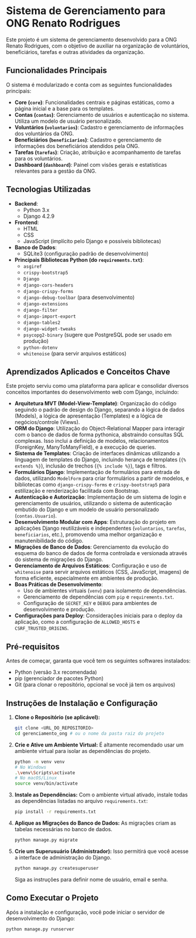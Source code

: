 # Sistema de Gerenciamento para ONG Renato Rodrigues

Este projeto é um sistema de gerenciamento desenvolvido para a ONG Renato Rodrigues, com o objetivo de auxiliar na organização de voluntários, beneficiários, tarefas e outras atividades da organização.

## Funcionalidades Principais

O sistema é modularizado e conta com as seguintes funcionalidades principais:

*   **Core (`core`)**: Funcionalidades centrais e páginas estáticas, como a página inicial e a base para os templates.
*   **Contas (`contas`)**: Gerenciamento de usuários e autenticação no sistema. Utiliza um modelo de usuário personalizado.
*   **Voluntários (`voluntarios`)**: Cadastro e gerenciamento de informações dos voluntários da ONG.
*   **Beneficiários (`beneficiarios`)**: Cadastro e gerenciamento de informações dos beneficiários atendidos pela ONG.
*   **Tarefas (`tarefas`)**: Criação, atribuição e acompanhamento de tarefas para os voluntários.
*   **Dashboard (`dashboard`)**: Painel com visões gerais e estatísticas relevantes para a gestão da ONG.

## Tecnologias Utilizadas

*   **Backend**:
    *   Python 3.x
    *   Django 4.2.9
*   **Frontend**:
    *   HTML
    *   CSS
    *   JavaScript (implícito pelo Django e possíveis bibliotecas)
*   **Banco de Dados**:
    *   SQLite3 (configuração padrão de desenvolvimento)
*   **Principais Bibliotecas Python (do `requirements.txt`)**:
    *   `asgiref`
    *   `crispy-bootstrap5`
    *   `Django`
    *   `django-cors-headers`
    *   `django-crispy-forms`
    *   `django-debug-toolbar` (para desenvolvimento)
    *   `django-extensions`
    *   `django-filter`
    *   `django-import-export`
    *   `django-tables2`
    *   `django-widget-tweaks`
    *   `psycopg2-binary` (sugere que PostgreSQL pode ser usado em produção)
    *   `python-dotenv`
    *   `whitenoise` (para servir arquivos estáticos)

## Aprendizados Aplicados e Conceitos Chave

Este projeto serviu como uma plataforma para aplicar e consolidar diversos conceitos importantes do desenvolvimento web com Django, incluindo:

*   **Arquitetura MVT (Model-View-Template)**: Organização do código seguindo o padrão de design do Django, separando a lógica de dados (Models), a lógica de apresentação (Templates) e a lógica de negócios/controle (Views).
*   **ORM do Django**: Utilização do Object-Relational Mapper para interagir com o banco de dados de forma pythonica, abstraindo consultas SQL complexas. Isso inclui a definição de modelos, relacionamentos (ForeignKey, ManyToManyField), e a execução de queries.
*   **Sistema de Templates**: Criação de interfaces dinâmicas utilizando a linguagem de templates do Django, incluindo herança de templates (`{% extends %}`), inclusão de trechos (`{% include %}`), tags e filtros.
*   **Formulários Django**: Implementação de formulários para entrada de dados, utilizando `ModelForm` para criar formulários a partir de modelos, e bibliotecas como `django-crispy-forms` e `crispy-bootstrap5` para estilização e renderização facilitada com Bootstrap.
*   **Autenticação e Autorização**: Implementação de um sistema de login e gerenciamento de usuários, utilizando o sistema de autenticação embutido do Django e um modelo de usuário personalizado (`contas.Usuario`).
*   **Desenvolvimento Modular com Apps**: Estruturação do projeto em aplicações Django reutilizáveis e independentes (`voluntarios`, `tarefas`, `beneficiarios`, etc.), promovendo uma melhor organização e manutenibilidade do código.
*   **Migrações de Banco de Dados**: Gerenciamento da evolução do esquema do banco de dados de forma controlada e versionada através do sistema de migrações do Django.
*   **Gerenciamento de Arquivos Estáticos**: Configuração e uso de `whitenoise` para servir arquivos estáticos (CSS, JavaScript, imagens) de forma eficiente, especialmente em ambientes de produção.
*   **Boas Práticas de Desenvolvimento**:
    *   Uso de ambientes virtuais (`venv`) para isolamento de dependências.
    *   Gerenciamento de dependências com `pip` e `requirements.txt`.
    *   Configuração de `SECRET_KEY` e `DEBUG` para ambientes de desenvolvimento e produção.
*   **Configurações para Deploy**: Considerações iniciais para o deploy da aplicação, como a configuração de `ALLOWED_HOSTS` e `CSRF_TRUSTED_ORIGINS`.

## Pré-requisitos

Antes de começar, garanta que você tem os seguintes softwares instalados:

*   Python (versão 3.x recomendada)
*   pip (gerenciador de pacotes Python)
*   Git (para clonar o repositório, opcional se você já tem os arquivos)

## Instruções de Instalação e Configuração

1.  **Clone o Repositório (se aplicável):**
    ```bash
    git clone <URL_DO_REPOSITORIO>
    cd gerenciamento_ong # ou o nome da pasta raiz do projeto
    ```

2.  **Crie e Ative um Ambiente Virtual:**
    É altamente recomendado usar um ambiente virtual para isolar as dependências do projeto.
    ```bash
    python -m venv venv
    # No Windows
    .\venv\Scripts\activate
    # No macOS/Linux
    source venv/bin/activate
    ```

3.  **Instale as Dependências:**
    Com o ambiente virtual ativado, instale todas as dependências listadas no arquivo `requirements.txt`:
    ```bash
    pip install -r requirements.txt
    ```

4.  **Aplique as Migrações do Banco de Dados:**
    As migrações criam as tabelas necessárias no banco de dados.
    ```bash
    python manage.py migrate
    ```

5.  **Crie um Superusuário (Administrador):**
    Isso permitirá que você acesse a interface de administração do Django.
    ```bash
    python manage.py createsuperuser
    ```
    Siga as instruções para definir nome de usuário, email e senha.

## Como Executar o Projeto

Após a instalação e configuração, você pode iniciar o servidor de desenvolvimento do Django:

```bash
python manage.py runserver
